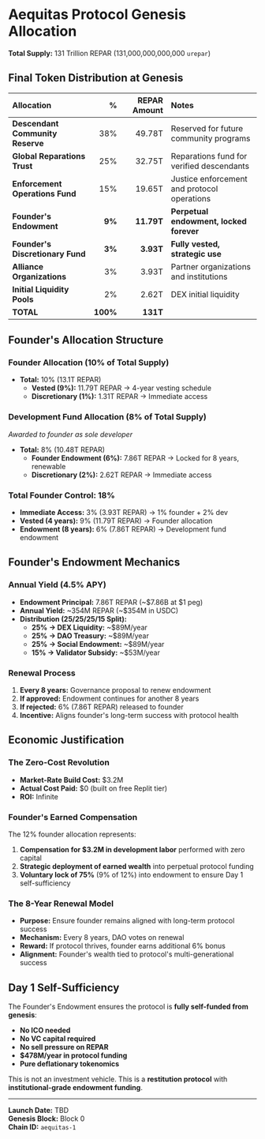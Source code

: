 
# Aequitas Protocol Genesis Allocation

**Total Supply:** 131 Trillion REPAR (131,000,000,000,000 `urepar`)

## Final Token Distribution at Genesis

| Allocation | % | REPAR Amount | Notes |
|:-----------|--:|-------------:|:------|
| **Descendant Community Reserve** | 38% | 49.78T | Reserved for future community programs |
| **Global Reparations Trust** | 25% | 32.75T | Reparations fund for verified descendants |
| **Enforcement Operations Fund** | 15% | 19.65T | Justice enforcement and protocol operations |
| **Founder's Endowment** | **9%** | **11.79T** | **Perpetual endowment, locked forever** |
| **Founder's Discretionary Fund** | **3%** | **3.93T** | **Fully vested, strategic use** |
| **Alliance Organizations** | 3% | 3.93T | Partner organizations and institutions |
| **Initial Liquidity Pools** | 2% | 2.62T | DEX initial liquidity |
| **TOTAL** | **100%** | **131T** | |

## Founder's Allocation Structure

### Founder Allocation (10% of Total Supply)
- **Total:** 10% (13.1T REPAR)
  - **Vested (9%):** 11.79T REPAR → 4-year vesting schedule
  - **Discretionary (1%):** 1.31T REPAR → Immediate access

### Development Fund Allocation (8% of Total Supply)
*Awarded to founder as sole developer*
- **Total:** 8% (10.48T REPAR)
  - **Founder Endowment (6%):** 7.86T REPAR → Locked for 8 years, renewable
  - **Discretionary (2%):** 2.62T REPAR → Immediate access

### Total Founder Control: 18%
- **Immediate Access:** 3% (3.93T REPAR) → 1% founder + 2% dev
- **Vested (4 years):** 9% (11.79T REPAR) → Founder allocation
- **Endowment (8 years):** 6% (7.86T REPAR) → Development fund endowment

## Founder's Endowment Mechanics

### Annual Yield (4.5% APY)
- **Endowment Principal:** 7.86T REPAR (~$7.86B at $1 peg)
- **Annual Yield:** ~354M REPAR (~$354M in USDC)
- **Distribution (25/25/25/15 Split):**
  - **25% → DEX Liquidity:** ~$89M/year
  - **25% → DAO Treasury:** ~$89M/year
  - **25% → Social Endowment:** ~$89M/year
  - **15% → Validator Subsidy:** ~$53M/year

### Renewal Process
1. **Every 8 years:** Governance proposal to renew endowment
2. **If approved:** Endowment continues for another 8 years
3. **If rejected:** 6% (7.86T REPAR) released to founder
4. **Incentive:** Aligns founder's long-term success with protocol health

## Economic Justification

### The Zero-Cost Revolution
- **Market-Rate Build Cost:** $3.2M
- **Actual Cost Paid:** $0 (built on free Replit tier)
- **ROI:** Infinite

### Founder's Earned Compensation
The 12% founder allocation represents:
1. **Compensation for $3.2M in development labor** performed with zero capital
2. **Strategic deployment of earned wealth** into perpetual protocol funding
3. **Voluntary lock of 75%** (9% of 12%) into endowment to ensure Day 1 self-sufficiency

### The 8-Year Renewal Model
- **Purpose:** Ensure founder remains aligned with long-term protocol success
- **Mechanism:** Every 8 years, DAO votes on renewal
- **Reward:** If protocol thrives, founder earns additional 6% bonus
- **Alignment:** Founder's wealth tied to protocol's multi-generational success

## Day 1 Self-Sufficiency

The Founder's Endowment ensures the protocol is **fully self-funded from genesis**:

- **No ICO needed**
- **No VC capital required**
- **No sell pressure on REPAR**
- **$478M/year in protocol funding**
- **Pure deflationary tokenomics**

This is not an investment vehicle. This is a **restitution protocol** with **institutional-grade endowment funding**.

---

**Launch Date:** TBD  
**Genesis Block:** Block 0  
**Chain ID:** `aequitas-1`
